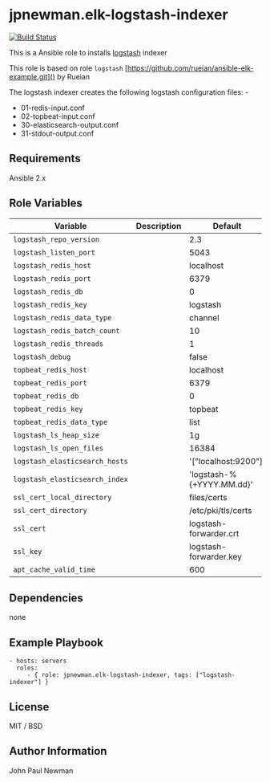 # jpnewman.elk-logstash-indexer

[![Build Status](https://travis-ci.org/jpnewman/ansible-role-elk-logstash-indexer.svg?branch=master)](https://travis-ci.org/jpnewman/ansible-role-elk-logstash-indexer)

This is a Ansible role to installs [logstash](https://www.elastic.co/products/logstash) indexer

This role is based on role ```logstash``` [https://github.com/rueian/ansible-elk-example.git]() by Rueian

The logstash indexer creates the following logstash configuration files: -

- 01-redis-input.conf
- 02-topbeat-input.conf
- 30-elasticsearch-output.conf
- 31-stdout-output.conf

## Requirements

Ansible 2.x

## Role Variables

|Variable|Description|Default|
|---|---|---|
|```logstash_repo_version```||2.3|
|```logstash_listen_port```||5043|
|```logstash_redis_host```||localhost|
|```logstash_redis_port```||6379|
|```logstash_redis_db```||0|
|```logstash_redis_key```||logstash|
|```logstash_redis_data_type```||channel|
|```logstash_redis_batch_count```||10|
|```logstash_redis_threads```||1|
|```logstash_debug```||false|
|```topbeat_redis_host```||localhost|
|```topbeat_redis_port```||6379|
|```topbeat_redis_db```||0|
|```topbeat_redis_key```||topbeat|
|```topbeat_redis_data_type```||list|
|```logstash_ls_heap_size```||1g|
|```logstash_ls_open_files```||16384|
|```logstash_elasticsearch_hosts```||'["localhost:9200"]'|
|```logstash_elasticsearch_index```||'logstash-%{+YYYY.MM.dd}'|
|```ssl_cert_local_directory```||files/certs|
|```ssl_cert_directory```||/etc/pki/tls/certs|
|```ssl_cert```||logstash-forwarder.crt|
|```ssl_key```||logstash-forwarder.key|
|```apt_cache_valid_time```||600|

## Dependencies

none

## Example Playbook

    - hosts: servers
      roles:
         - { role: jpnewman.elk-logstash-indexer, tags: ["logstash-indexer"] }

## License

MIT / BSD

## Author Information

John Paul Newman
